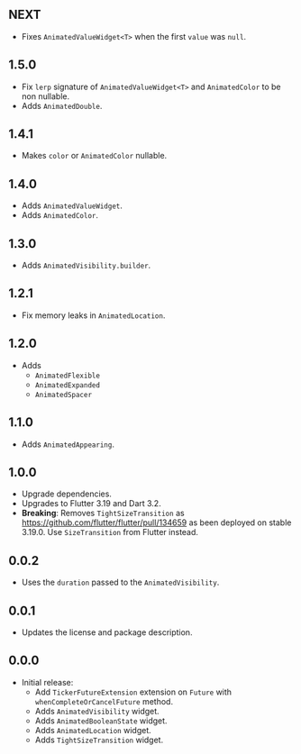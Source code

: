 ## NEXT

- Fixes `AnimatedValueWidget<T>` when the first `value` was `null`.

## 1.5.0

- Fix `lerp` signature of `AnimatedValueWidget<T>` and `AnimatedColor` to be non
  nullable.
- Adds `AnimatedDouble`.

## 1.4.1

- Makes `color` or `AnimatedColor` nullable.

## 1.4.0

- Adds `AnimatedValueWidget`.
- Adds `AnimatedColor`.

## 1.3.0

- Adds `AnimatedVisibility.builder`.

## 1.2.1

- Fix memory leaks in `AnimatedLocation`.

## 1.2.0

- Adds
  - `AnimatedFlexible`
  - `AnimatedExpanded`
  - `AnimatedSpacer`

## 1.1.0

- Adds `AnimatedAppearing`.

## 1.0.0

- Upgrade dependencies.
- Upgrades to Flutter 3.19 and Dart 3.2.
- **Breaking**: Removes `TightSizeTransition` as
  https://github.com/flutter/flutter/pull/134659 as been deployed on stable
  3.19.0. Use `SizeTransition` from Flutter instead.

## 0.0.2

- Uses the `duration` passed to the `AnimatedVisibility`.

## 0.0.1

- Updates the license and package description.

## 0.0.0

- Initial release:
  - Add `TickerFutureExtension` extension on `Future` with `whenCompleteOrCancelFuture` method.
  - Adds `AnimatedVisibility` widget.
  - Adds `AnimatedBooleanState` widget.
  - Adds `AnimatedLocation` widget.
  - Adds `TightSizeTransition` widget.
